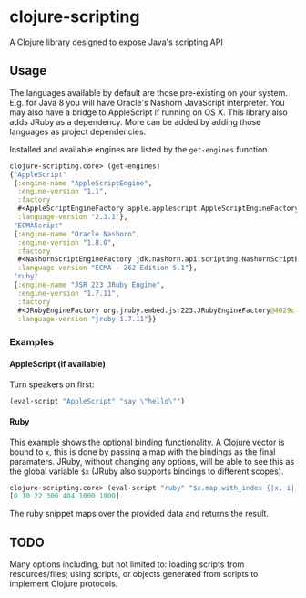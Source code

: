 # clojure-scripting

A Clojure library designed to expose Java's scripting API

## Usage

The languages available by default are those pre-existing on your system.  E.g. for Java 8 you will have Oracle's Nashorn JavaScript interpreter.  You may also have a bridge to AppleScript if running on OS X.  This library also adds JRuby as a dependency.  More can be added by adding those languages as project dependencies.

Installed and available engines are listed by the ```get-engines``` function.

```clojure
clojure-scripting.core> (get-engines)
{"AppleScript"
 {:engine-name "AppleScriptEngine",
  :engine-version "1.1",
  :factory
  #<AppleScriptEngineFactory apple.applescript.AppleScriptEngineFactory@6038bb9b>,
  :language-version "2.3.1"},
 "ECMAScript"
 {:engine-name "Oracle Nashorn",
  :engine-version "1.8.0",
  :factory
  #<NashornScriptEngineFactory jdk.nashorn.api.scripting.NashornScriptEngineFactory@466413cc>,
  :language-version "ECMA - 262 Edition 5.1"},
 "ruby"
 {:engine-name "JSR 223 JRuby Engine",
  :engine-version "1.7.11",
  :factory
  #<JRubyEngineFactory org.jruby.embed.jsr223.JRubyEngineFactory@4029cfa6>,
  :language-version "jruby 1.7.11"}}
```

### Examples

#### AppleScript (if available)

Turn speakers on first:

```clojure
(eval-script "AppleScript" "say \"hello\"")
```

#### Ruby

This example shows the optional binding functionality.  A Clojure vector is bound to ```x```, this is done by passing a map with the bindings as the final paramaters.  JRuby, without changing any options, will be able to see this as the global variable ```$x``` (JRuby also supports bindings to different scopes).

```clojure
clojure-scripting.core> (eval-script "ruby" "$x.map.with_index {|x, i| x * i}" {"x" [9 10 11 100 101 200 300]})
[0 10 22 300 404 1000 1800]
```

The ruby snippet maps over the provided data and returns the result.

## TODO

Many options including, but not limited to: loading scripts from resources/files; using scripts, or objects generated from scripts to implement Clojure protocols.